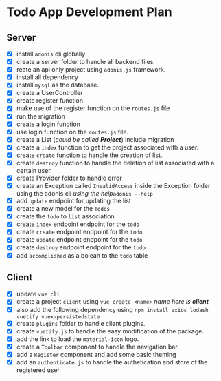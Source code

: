 # Todo App Development Plan

## Server

- [x] install `adonis` cli globally
- [x] create a server folder to handle all backend files.
- [x] reate an api only project using `adonis.js` framework.
- [x] install all dependency
- [x] install `mysql` as the database.
- [x] create a UserController
- [x] create register function
- [x] make use of the register function on the `routes.js` file
- [x] run the migration
- [x] create a login function
- [x] use login function on the `routes.js` file.
- [x] create a List (_could be called **Project**_) include migration
- [x] create a `index` function to get the project associated with a user.
- [x] create `create` function to handle the creation of list.
- [x] create `destroy` function to handle the deletion of list associated with a certain user.
- [x] create Provider folder to handle error
- [x] create an Exception called `InValidAccess` inside the Exception folder using the adonis cli _using the help_`adonis --help`
- [x] add `update` endpoint for updating the list
- [x] create a new model for the `Todos`
- [x] create the `todo` to `list` association
- [x] create `index` endpoint endpoint for the `todo`
- [x] create `create` endpoint endpoint for the `todo`
- [x] create `update` endpoint endpoint for the `todo`
- [x] create `destroy` endpoint endpoint for the `todo`
- [x] add `accomplished` as a bolean to the `todo` table

## Client

- [x] update `vue cli`
- [x] create a project `client` using `vue create <name>` _name here is **client**_
- [x] also add the following dependency using `npm install axios lodash vuetify vuex-persistedstate`
- [x] create `plugins` folder to handle client plugins.
- [x] create `vuetify.js` to handle the easy modification of the package.
- [x] add the link to load the `material-icon` logo.
- [x] create a `Toolbar` component to handle the navigation bar.
- [x] add a `Register` component and add some basic theming
- [x] add an `authenticate.js` to handle the authetication and store of the registered user
